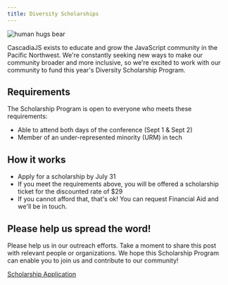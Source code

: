 ```yaml
---
title: Diversity Scholarships
---
```


![human hugs bear](https://pbs.twimg.com/media/CfSwy1aUIAA7E6Q.jpg:large)

CascadiaJS exists to educate and grow the JavaScript community in the Pacific Northwest. We're constantly seeking new ways to make our community broader and more inclusive, so we're excited to work with our community to fund this year's Diversity Scholarship Program.

## Requirements

The Scholarship Program is open to everyone who meets these requirements:

- Able to attend both days of the conference (Sept 1 &amp; Sept 2)
- Member of an under-represented minority (URM) in tech 

## How it works

- Apply for a scholarship by <span class="highlight warning">July 31</a>
- If you meet the requirements above, you will be offered a scholarship ticket for the discounted rate of $29
- If you cannot afford that, that's ok! You can request Financial Aid and we'll be in touch.


## Please help us spread the word!

Please help us in our outreach efforts. Take a moment to share this post with relevant people or organizations. We hope this Scholarship Program can enable you to join us and contribute to our community!

<div class="cta"><a href="https://cascadiajs.typeform.com/to/J0fNmX">Scholarship Application</a></div>
